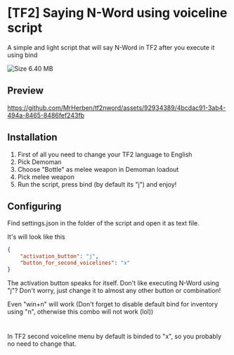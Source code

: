# [TF2] Saying N-Word using voiceline script

A simple and light script that will say N-Word in TF2 after you execute it using bind


![Size 6.40 MB](https://img.shields.io/badge/Size-6.40MB-green
)

## Preview

https://github.com/MrHerben/tf2nword/assets/92934389/4bcdac91-3ab4-494a-8465-8486fef243fb

## Installation

1. First of all you need to change your TF2 language to English
2. Pick Demoman
3. Choose "Bottle" as melee weapon in Demoman loadout
4. Pick melee weapon
5. Run the script, press bind (by default its "j") and enjoy!
## Configuring

Find settings.json in the folder of the script and open it as text file.

It's will look like this

```json
{
    "activation_button": "j",
    "button_for_second_voicelines": "x"
}
```

The activation button speaks for itself. Don't like executing N-Word using "j"? Don't worry, just change it to almost any other button or combination!

Even "win+n" will work (Don't forget to disable default bind for inventory using "n", otherwise this combo will not work (lol))

#

In TF2 second voiceline menu by default is binded to "x", so you probably no need to change that.
